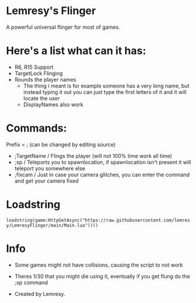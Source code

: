 # Lemresy's Flinger
A powerful universal flinger for most of games.

# Here's a list what can it has:
- R6, R15 Support
- TargetLock Flinging
- Rounds the player names
  - The thing i meant is for example someone has a very long name, but instead typing it out you can just type the first letters of it and it will locate the user
  - DisplayNames also work


# Commands:
  Prefix = ; (can be changed by editing source)
  
  - ;TargetName / Flings the player (will not 100% time work all time)
  - ;sp / Teleports you to spawnlocation, if spawnlocation isn't present it will teleport you somewhere else
  - ;fixcam / Just in case your camera glitches, you can enter the command and get your camera fixed
 
# Loadstring
  `loadstring(game:HttpGetAsync("https://raw.githubusercontent.com/lemresy/LemresyFlinger/main/Main.lua"))()`
# Info

  - Some games might not have collisions, causing the script to not work
  - Theres 1/30 that you might die using it, eventually if you get flung do the ;sp command

  - Created by Lemresy.
